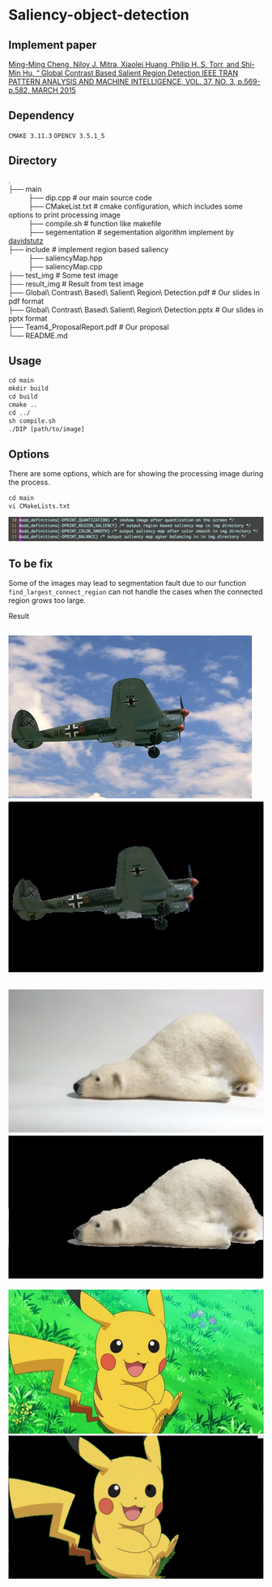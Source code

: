 # Saliency-object-detection
## Implement paper
[Ming-Ming Cheng, Niloy J. Mitra, Xiaolei Huang, Philip H. S. Torr, and Shi-Min Hu, “ Global Contrast Based Salient Region Detection IEEE TRAN PATTERN ANALYSIS AND MACHINE INTELLIGENCE,
VOL. 37, NO. 3, p.569-p.582, MARCH 2015](https://ieeexplore.ieee.org/document/6871397/)
 
## Dependency
``CMAKE 3.11.3``
``OPENCV 3.5.1_5``

## Directory
.  
├── main      
    &nbsp;&nbsp;&nbsp;&nbsp;&nbsp;&nbsp;&nbsp;&nbsp;&nbsp;&nbsp;├── dip.cpp                   # our main source code    
    &nbsp;&nbsp;&nbsp;&nbsp;&nbsp;&nbsp;&nbsp;&nbsp;&nbsp;&nbsp;├── CMakeList.txt             # cmake configuration, which includes some options to print processing image   
    &nbsp;&nbsp;&nbsp;&nbsp;&nbsp;&nbsp;&nbsp;&nbsp;&nbsp;&nbsp;├── compile.sh                # function like makefile   
    &nbsp;&nbsp;&nbsp;&nbsp;&nbsp;&nbsp;&nbsp;&nbsp;&nbsp;&nbsp;├── segementation             # segementation algorithm implement by [davidstutz](https://github.com/davidstutz/graph-based-image-segmentation)   
├── include                       # implement region based saliency    
    &nbsp;&nbsp;&nbsp;&nbsp;&nbsp;&nbsp;&nbsp;&nbsp;&nbsp;&nbsp;├── saliencyMap.hpp                
    &nbsp;&nbsp;&nbsp;&nbsp;&nbsp;&nbsp;&nbsp;&nbsp;&nbsp;&nbsp;├── saliencyMap.cpp    
├── test_img                      # Some test image    
├── result_img                    # Result from test image    
├── Global\ Contrast\ Based\ Salient\ Region\ Detection.pdf   # Our slides in pdf format    
├── Global\ Contrast\ Based\ Salient\ Region\ Detection.pptx  # Our slides in pptx format    
├── Team4_ProposalReport.pdf                                  # Our proposal    
└── README.md                   


## Usage
```
cd main  
mkdir build  
cd build  
cmake ..  
cd ../  
sh compile.sh  
./DIP [path/to/image]  
```
## Options

There are some options, which are for showing the processing image during the process.
```
cd main  
vi CMakeLists.txt
```

![alt](https://github.com/tall15421542/Saliency-object-detection/blob/master/img/%E8%9E%A2%E5%B9%95%E5%BF%AB%E7%85%A7%202018-06-25%20%E4%B8%8B%E5%8D%886.26.50.png)

## To be fix
 
Some of the images may lead to segmentation fault due to our function ``find_largest_connect_region`` can not handle the cases when the connected region grows too large.

Result

 ![](https://github.com/tall15421542/Saliency-object-detection/blob/master/test_img/plane.jpg)
 ![](https://github.com/tall15421542/Saliency-object-detection/blob/master/result_img/plane.png)
 ---
 ![](https://github.com/tall15421542/Saliency-object-detection/blob/master/test_img/bear2.jpg)
 ![](https://github.com/tall15421542/Saliency-object-detection/blob/master/result_img/bear2.png)
 ---
 ![](https://github.com/tall15421542/Saliency-object-detection/blob/master/test_img/pika.jpg)
 ![](https://github.com/tall15421542/Saliency-object-detection/blob/master/result_img/pika.png)
